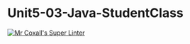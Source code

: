 # Unit5-03-Java-StudentClass
[![Mr Coxall's Super Linter](https://github.com/ICS4U-Programming-AlexK/Unit5-03-Java-StudentClass/workflows/Mr%20Coxall's%20Super%20Linter/badge.svg)](https://github.com/ICS4U-Programming-AlexK/Unit5-03-Java-StudentClass/actions/)
